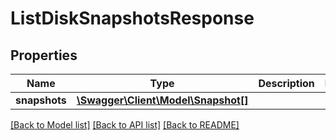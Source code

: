 # ListDiskSnapshotsResponse

## Properties
Name | Type | Description | Notes
------------ | ------------- | ------------- | -------------
**snapshots** | [**\Swagger\Client\Model\Snapshot[]**](Snapshot.md) |  | 

[[Back to Model list]](../../README.md#documentation-for-models) [[Back to API list]](../../README.md#documentation-for-api-endpoints) [[Back to README]](../../README.md)

